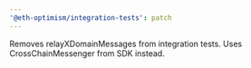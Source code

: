 ```yaml
---
'@eth-optimism/integration-tests': patch
---
```


Removes relayXDomainMessages from integration tests. Uses CrossChainMessenger from SDK instead.
